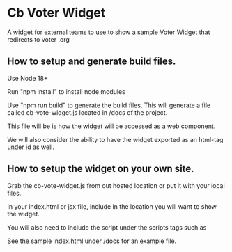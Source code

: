 
# Cb Voter Widget

A widget for external teams to use to show a sample Voter Widget that redirects to voter .org

## How to setup and generate build files.

Use Node 18+

Run "npm install" to install node modules

Use "npm run build" to generate the build files. This will generate a file called cb-vote-widget.js located in /docs of the project.

This file will be is how the widget will be accessed as a web component.

We will also consider the ability to have the widget exported as an html-tag under id as well.


## How to setup the widget on your own site.

Grab the cb-vote-widget.js from out hosted location or put it with your local files.

In your index.html or jsx file, include
<cb-vote/> in the location you will want to show the widget.

You will also need to include the script under the scripts tags such as <script src="./cb-vote-widget.js"> </script>

See the sample index.html under /docs for an example file.
